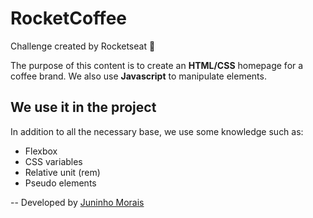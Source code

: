 <h1>RocketCoffee</h1>

Challenge created by Rocketseat :purple_heart:

The purpose of this content is to create an <strong>HTML/CSS</strong> homepage for a coffee brand. We also use <strong>Javascript</strong> to manipulate elements.

<h2>We use it in the project</h2>

In addition to all the necessary base, we use some knowledge such as:

<ul>
<li>Flexbox</li>
<li>CSS variables</li>
<li>Relative unit (rem)</li>
<li>Pseudo elements</li>
</ul>

-- Developed by <a href="https://github.com/juninhomorais/">Juninho Morais</a>
